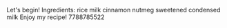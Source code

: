 Let's begin!
Ingredients:
rice
milk
cinnamon
nutmeg
sweetened condensed milk
Enjoy my recipe!
7788785522